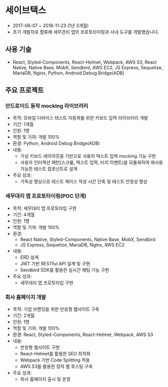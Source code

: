 # 세이브택스

- 2017-08-07 ~ 2018-11-23 (1년 3개월)
- 초기 개발자로 합류해 세무관리 앱의 프로토타이핑과 사내 도구를 개발했습니다.

## 사용 기술
- React, Styled-Components, React-Helmet, Webpack, AWS S3, React Native, Native Base, MobX, Sendbird, AWS EC2, JS Express, Sequelize, MariaDB, Nginx, Python, Android Debug Bridge(ADB)

## 주요 프로젝트

### 안드로이드 동작 mocking 라이브러리
- 목적: 모바일 디바이스 테스트 자동화를 위한 키보드 입력 라이브러리 개발
- 기간: 1개월
- 인원: 1명
- 역할 및 기여: 개발 100%
- 환경: Python, Android Debug Bridge(ADB)
- 내용:
  - 가상 키보드 레이아웃을 기반으로 사용자 텍스트 입력 mocking 기능 구현
  - 사용자 인터랙션 패턴(스크롤, 텍스트 입력, 터치 이벤트)을 모듈화하여 재사용 가능한 테스트 컴포넌트로 설계
- 주요 성과:
  - 가독성 향상으로 테스트 케이스 작성 시간 단축 및 테스트 안정성 향상

### 세무대리 앱 프로토타이핑(POC 단계)
- 목적: 세무대리 앱 프로토타입 구현
- 기간: 4개월
- 인원: 1명
- 역할 및 기여: 개발 100%
- 환경:
  - React Native, Styled-Components, Native Base, MobX, Sendbird
  - JS Express, Sequelize, MariaDB, Nginx, AWS EC2
- 내용:
  - ERD 설계
  - JWT 기반 RESTful API 설계 및 구현
  - Sendbird SDK를 활용한 실시간 채팅 기능 구현
- 주요 성과:
  - 세무대리 앱 프로토타입 구현

### 회사 홈페이지 개발
- 목적: 기업 브랜딩을 위한 반응형 웹사이트 구축
- 기간: 2개월
- 인원: 1명
- 역할 및 기여: 개발 100%
- 환경: React, Styled-Components, React-Helmet, Webpack, AWS S3
- 내용:
  - 반응형 웹사이트 구현
  - React-Helmet를 활용한 SEO 최적화
  - Webpack 기반 Code Splitting 적용
  - AWS S3를 활용한 정적 웹 호스팅 구축
- 주요 성과:
  - 회사 홈페이지 출시 및 운영
